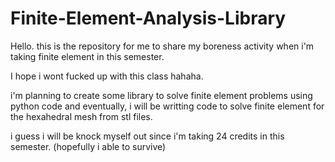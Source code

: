 # Finite-Element-Analysis-Library

Hello. this is the repository for me to share my boreness activity when i'm taking finite element in this semester. 

I hope i wont fucked up with this class hahaha.

i'm planning to create some library to solve finite element problems using python code and eventually, i will be writting code to solve finite element for the hexahedral mesh from stl files. 

i guess i will be knock myself out since i'm taking 24 credits in this semester. (hopefully i able to survive)
